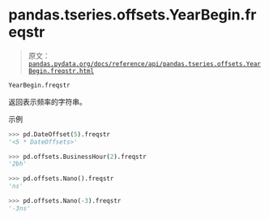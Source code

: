 # pandas.tseries.offsets.YearBegin.freqstr

> 原文：[`pandas.pydata.org/docs/reference/api/pandas.tseries.offsets.YearBegin.freqstr.html`](https://pandas.pydata.org/docs/reference/api/pandas.tseries.offsets.YearBegin.freqstr.html)

```py
YearBegin.freqstr
```

返回表示频率的字符串。

示例

```py
>>> pd.DateOffset(5).freqstr
'<5 * DateOffsets>' 
```

```py
>>> pd.offsets.BusinessHour(2).freqstr
'2bh' 
```

```py
>>> pd.offsets.Nano().freqstr
'ns' 
```

```py
>>> pd.offsets.Nano(-3).freqstr
'-3ns' 
```
